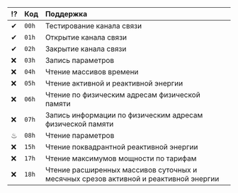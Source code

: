 | ⁉ | Код | Поддержка |
|---|-----|:----------|
|✔  |`00h`| Тестирование канала связи
|✔  |`01h`| Открытие канала связи
|✔  |`02h`| Закрытие канала связи
|❌ |`03h`| Запись параметров
|❌ |`04h`| Чтение массивов времени
|❌  |`05h`| Чтение активной и реактивной энергии
|❌ |`06h`| Чтение по физическим адресам физической памяти
|❌ |`07h`| Запись информации по физическим адресам физической памяти
|♨  |`08h`| Чтение параметров
|❌  |`15h`| Чтение поквадрантной реактивной энергии
|❌  |`17h`| Чтение максимумов мощности по тарифам
|❌  |`18h`| Чтение расширенных массивов суточных и месячных срезов активной и реактивной энергии
